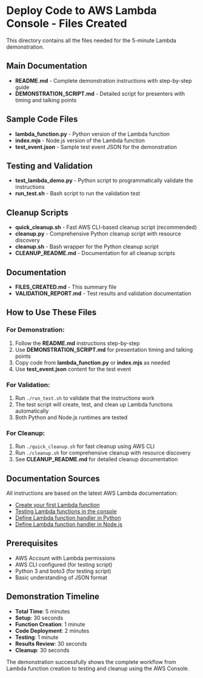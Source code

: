 # Deploy Code to AWS Lambda Console - Files Created

This directory contains all the files needed for the 5-minute Lambda demonstration.

## Main Documentation
- **README.md** - Complete demonstration instructions with step-by-step guide
- **DEMONSTRATION_SCRIPT.md** - Detailed script for presenters with timing and talking points

## Sample Code Files
- **lambda_function.py** - Python version of the Lambda function
- **index.mjs** - Node.js version of the Lambda function  
- **test_event.json** - Sample test event JSON for the demonstration

## Testing and Validation
- **test_lambda_demo.py** - Python script to programmatically validate the instructions
- **run_test.sh** - Bash script to run the validation test

## Cleanup Scripts
- **quick_cleanup.sh** - Fast AWS CLI-based cleanup script (recommended)
- **cleanup.py** - Comprehensive Python cleanup script with resource discovery
- **cleanup.sh** - Bash wrapper for the Python cleanup script
- **CLEANUP_README.md** - Documentation for all cleanup scripts

## Documentation
- **FILES_CREATED.md** - This summary file
- **VALIDATION_REPORT.md** - Test results and validation documentation

## How to Use These Files

### For Demonstration:
1. Follow the **README.md** instructions step-by-step
2. Use **DEMONSTRATION_SCRIPT.md** for presentation timing and talking points
3. Copy code from **lambda_function.py** or **index.mjs** as needed
4. Use **test_event.json** content for the test event

### For Validation:
1. Run `./run_test.sh` to validate that the instructions work
2. The test script will create, test, and clean up Lambda functions automatically
3. Both Python and Node.js runtimes are tested

### For Cleanup:
1. Run `./quick_cleanup.sh` for fast cleanup using AWS CLI
2. Run `./cleanup.sh` for comprehensive cleanup with resource discovery
3. See **CLEANUP_README.md** for detailed cleanup documentation

## Documentation Sources
All instructions are based on the latest AWS Lambda documentation:
- [Create your first Lambda function](https://docs.aws.amazon.com/lambda/latest/dg/getting-started.html)
- [Testing Lambda functions in the console](https://docs.aws.amazon.com/lambda/latest/dg/testing-functions.html)
- [Define Lambda function handler in Python](https://docs.aws.amazon.com/lambda/latest/dg/python-handler.html)
- [Define Lambda function handler in Node.js](https://docs.aws.amazon.com/lambda/latest/dg/nodejs-handler.html)

## Prerequisites
- AWS Account with Lambda permissions
- AWS CLI configured (for testing script)
- Python 3 and boto3 (for testing script)
- Basic understanding of JSON format

## Demonstration Timeline
- **Total Time**: 5 minutes
- **Setup**: 30 seconds
- **Function Creation**: 1 minute
- **Code Deployment**: 2 minutes
- **Testing**: 1 minute
- **Results Review**: 30 seconds
- **Cleanup**: 30 seconds

The demonstration successfully shows the complete workflow from Lambda function creation to testing and cleanup using the AWS Console.
